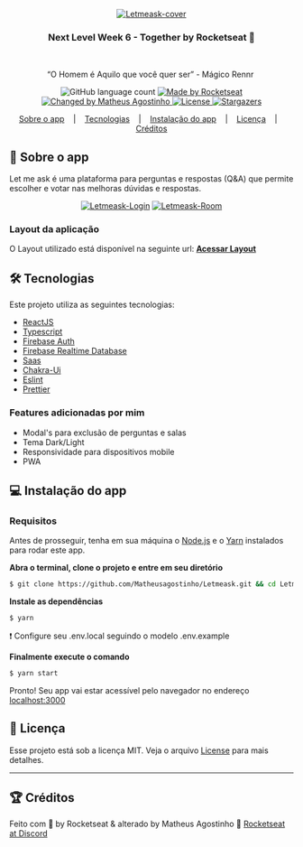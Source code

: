<p align="center"><a href="https://ibb.co/0Qhg7TZ"><img src="https://i.ibb.co/vDZ7Fpm/Letmeask-cover.png" alt="Letmeask-cover" border="0" /></a></p>

<h3 align="center">
Next Level Week 6 - Together by Rocketseat 🚀
</h3>&nbsp;
<p align="center">“O Homem é Aquilo que você quer ser” - Mágico Rennr</blockquote>&nbsp;
<p align="center">
  <img alt="GitHub language count" src="https://img.shields.io/github/languages/count/Matheusagostinho/Letmeask?color=%2304D361">

  <a href="https://rocketseat.com.br">
    <img alt="Made by Rocketseat" src="https://img.shields.io/badge/made%20by-Rocketseat-%2304D361">
  </a>

  <a href="https://www.linkedin.com/in/matheus-agostinho13/">
    <img alt="Changed by Matheus Agostinho" src="https://img.shields.io/badge/changed%20by-Matheus_Agostinho-%2304D361">
  </a>

  <a href="https://github.com/Matheusagostinho/Letmeask/blob/main/LICENSE">
    <img alt="License" src="https://img.shields.io/badge/license-MIT-%2304D361">
  </a>

  <a href="https://github.com/Matheusagostinho/Letmeask/stargazers">
    <img alt="Stargazers" src="https://img.shields.io/github/stars/Matheusagostinho/Letmeask?style=social">
  </a>
</p>

<p align="center">
  <a href="#rocket-sobre-o-app">Sobre o app</a>&nbsp; &nbsp; |&nbsp; &nbsp;
  <a href="#hammer_and_wrench-tecnologias">Tecnologias</a>&nbsp; &nbsp; |&nbsp; &nbsp;
  <a href="#computer-instalação-do-app">Instalação do app</a>&nbsp; &nbsp; |&nbsp; &nbsp;
  <a href="#memo-licença">Licença</a>&nbsp; &nbsp; |&nbsp; &nbsp;
  <a href="#trophy-créditos">Créditos</a>
</p>

## :rocket: Sobre o app

Let me ask é uma plataforma para perguntas e respostas (Q&A) que permite escolher e votar nas melhoras dúvidas e respostas.

<p align="center"><a href="https://ibb.co/12cZ0t0"><img src="https://i.ibb.co/ggYyrLr/Letmeask-Login.png" alt="Letmeask-Login" border="0" /></a>
<a href="https://ibb.co/t42pFzY"><img src="https://i.ibb.co/rmp2N35/Letmeask-Room.png" alt="Letmeask-Room" border="0" /></a></p>

### Layout da aplicação

O Layout utilizado está disponível na seguinte url: **[Acessar Layout](https://www.figma.com/file/H9FbUVrTYB7GPxlPphaeBh/Letmeask-(Copy))**

## :hammer_and_wrench: Tecnologias

Este projeto utiliza as seguintes tecnologias:

- [ReactJS](https://reactjs.org/)
- [Typescript](https://www.typescriptlang.org/)
- [Firebase Auth](https://firebase.google.com/products/auth)
- [Firebase Realtime Database](https://firebase.google.com/products/realtime-database)
- [Saas](https://sass-lang.com/)
- [Chakra-Ui](https://chakra-ui.com/docs/getting-started)
- [Eslint](https://eslint.org/docs/user-guide/command-line-interface)
- [Prettier](https://prettier.io/)

### Features adicionadas por mim
- Modal's para exclusão de perguntas e salas
- Tema Dark/Light
- Responsividade para dispositivos mobile
- PWA

## :computer: Instalação do app

### Requisitos

Antes de prosseguir, tenha em sua máquina o [Node.js](https://nodejs.org/en/download/) e o [Yarn](https://yarnpkg.com/) instalados para rodar este app.


**Abra o terminal, clone o projeto e entre em seu diretório**

```bash
$ git clone https://github.com/Matheusagostinho/Letmeask.git && cd Letmeask
```

**Instale as dependências**

```bash
$ yarn
```

:exclamation: Configure seu .env.local seguindo o modelo .env.example


**Finalmente execute o comando**

```bash
$ yarn start
```

Pronto! Seu app vai estar acessível pelo navegador no endereço [localhost:3000](http://localhost:3000)

## :memo: Licença

Esse projeto está sob a licença MIT. Veja o arquivo [License](LICENSE) para mais detalhes.

---

## :trophy: Créditos

Feito com 💜 by Rocketseat & alterado by Matheus Agostinho 💪 [Rocketseat at Discord](https://discordapp.com/invite/gCRAFhc)
